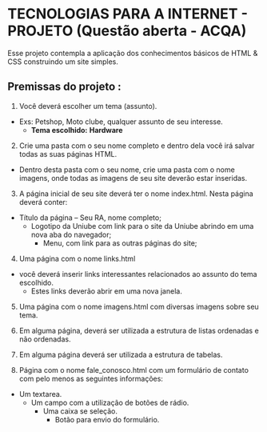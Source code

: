 
# TECNOLOGIAS PARA A INTERNET - PROJETO (Questão aberta - ACQA)

Esse projeto contempla a aplicação dos conhecimentos básicos de HTML & CSS construindo um site simples.


## Premissas do projeto :

 1. Você deverá escolher um tema (assunto).
- Exs: Petshop, Moto clube, qualquer assunto de seu interesse.
  - **Tema escolhido:** **Hardware**

2. Crie uma pasta com o seu nome completo e dentro dela você irá salvar todas as suas páginas HTML. 
- Dentro desta pasta com o seu nome, crie uma pasta com o nome imagens, onde todas as imagens de seu site deverão estar inseridas.

3. A página inicial de seu site deverá ter o nome index.html. Nesta página deverá conter: 
 - Título da página – Seu RA, nome completo;
   - Logotipo da Uniube com link para o site da Uniube abrindo em uma nova aba do navegador;
     - Menu, com link para as outras páginas do site;

4. Uma página com o nome links.html
  - você deverá inserir links interessantes relacionados ao assunto do tema escolhido. 
    - Estes links deverão abrir em uma nova janela.

5. Uma página com o nome imagens.html com diversas imagens sobre seu tema.

6. Em alguma página, deverá ser utilizada a estrutura de listas ordenadas e não ordenadas.

7. Em alguma página deverá ser utilizada a estrutura de tabelas.

8. Página com o nome fale_conosco.html com um formulário de contato com pelo menos as seguintes informações:
- Um textarea.
  - Um campo com a utilização de botões de rádio.
    - Uma caixa se seleção.
      - Botão para envio do formulário.
